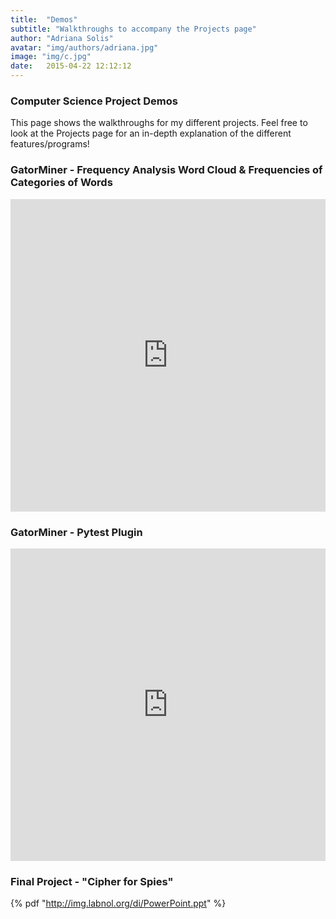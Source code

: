 ```yaml
---
title:  "Demos"
subtitle: "Walkthroughs to accompany the Projects page"
author: "Adriana Solis"
avatar: "img/authors/adriana.jpg"
image: "img/c.jpg"
date:   2015-04-22 12:12:12
---
```


### Computer Science Project Demos

This page shows the walkthroughs for my different projects. Feel free to look at the Projects page for an in-depth explanation of the different features/programs!

### GatorMiner - Frequency Analysis Word Cloud & Frequencies of Categories of Words

<style>
.responsive-wrap iframe{ max-width: 100%;}
</style>
<div class="responsive-wrap">
<iframe src="https://onedrive.live.com/embed?cid=7776C9D269D98AC7&amp;resid=7776C9D269D98AC7%21175853&amp;authkey=AFFqYJ13Mf3H_eU&amp;em=2&amp;wdAr=1.7777777777777777" width="700px" height="500px" frameborder="0">This is an embedded <a target="_blank" href="https://office.com">Microsoft Office</a> presentation, powered by <a target="_blank" href="https://office.com/webapps">Office</a>.</iframe>
</div>

### GatorMiner - Pytest Plugin


<style>
.responsive-wrap iframe{ max-width: 100%;}
</style>
<div class="responsive-wrap">
<iframe src="https://onedrive.live.com/embed?cid=7776C9D269D98AC7&amp;resid=7776C9D269D98AC7%21175883&amp;authkey=AMb8LWlxvk188ec&amp;em=2&amp;wdAr=1.7777777777777777" width="700px" height="500px" frameborder="0">This is an embedded <a target="_blank" href="https://office.com">Microsoft Office</a> presentation, powered by <a target="_blank" href="https://office.com/webapps">Office</a>.</iframe>
</div>

### Final Project - "Cipher for Spies"

{% pdf "http://img.labnol.org/di/PowerPoint.ppt" %}
